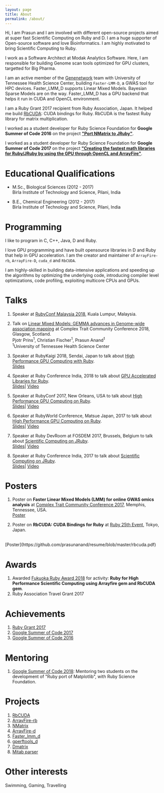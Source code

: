 ```yaml
---
layout: page
title: About
permalink: /about/
---
```


Hi, I am Prasun and I am involved with different open-source projects aimed at super fast Scientific Computing on Ruby and D. I am a huge supporter of Open-source software and love Bioinformatics. I am highly motivated to bring Scientific Computing to Ruby.

I work as a Software Architect at Modak Analytics Software. Here, I am responsible for building Genome scan tools optimized for GPU clusters, targetted for Big Pharma.

I am an active member of the [Genenetwork](https://github.com/GENENETWORK) team with University of Tennessee Health Science Center, building
`Faster-LMM-D`, a GWAS tool for HPC devices. Faster_LMM_D supports Linear Mixed Models. Bayesian Sparse Models are on the way. Faster_LMM_D has
a GPU backend that helps it run in CUDA and OpenCL environment.

I am a Ruby Grant 2017 recipient from Ruby Association, Japan. It helped me build [RbCUDA](https://github.com/prasunanand/rbcuda): CUDA bindings for Ruby. RbCUDA is the fastest Ruby library for matrix multiplication.

I worked as a student developer for Ruby Science Foundation for
**Google Summer of Code 2016** on the project **["Port NMatrix to JRuby"](https://summerofcode.withgoogle.com/archive/2016/projects/4640058522992640/)**.

I worked as a student developer for Ruby Science Foundation for
**Google Summer of Code 2017** on the project **["Creating the fastest math libraries
for Ruby/JRuby by using the GPU through OpenCL and ArrayFire"](https://summerofcode.withgoogle.com/archive/2017/projects/5200694831218688/)**.

# Educational Qualifications

* M.Sc., Biological Sciences (2012 - 2017) <br>
 Birla Institute of Technology and Science, Pilani, India

* B.E., Chemical Engineering (2012 - 2017) <br>
 Birla Institute of Technology and Science, Pilani, India

# Programming

I like to program in C, C++, Java, D and Ruby.

I love GPU programming and have built opensource libraries in D and Ruby that help in GPU acceleration. I am
the creator and maintainer of `ArrayFire-rb`, `ArrayFire-D`, `cuda_d` and `RbCUDA`.

I am highly-skilled in building data-intensive applications and speeding up the algorithms by optimizing the underlying code, introducing
compiler level optimizations, code profiling, exploiting multicore CPUs and GPUs.

# Talks

1. Speaker at [RubyConf Malaysia 2018](http://rubyconf.my/#speakers), Kuala Lumpur, Malaysia.

2. Talk on [Linear Mixed Models: GEMMA advances in Genome-wide association mapping](http://www.complextrait.org/ctc2018/abstracts.html) at Complex Trait Community Conference 2018, Glasgow, Scotland.<br>
Pjotr Prins<sup>1</sup>, Christian Fischer<sup>1</sup>, Prasun Anand<sup>1</sup><br>
<sup>1</sup>University of Tennessee Health Science Center

2. Speaker at RubyKaigi 2018, Sendai, Japan to talk about [High Performance GPU Computing with Ruby](http://rubykaigi.org/2018/presentations/prasun_anand.html#jun02). <br>
[Slides](https://www.slideshare.net/PrasunAnand2/high-performance-gpu-computing-with-ruby-rubykaigi-2018)

3. Speaker at Ruby Conference India, 2018 to talk about [GPU Accelerated Libraries for Ruby](http://rubyconfindia.org/program/#prasun). <br>
[Slides](https://www.slideshare.net/PrasunAnand2/rubyconfindia2018-gpu-accelerated-libraries-for-ruby)| [Video](https://www.youtube.com/watch?v=Um8DhAk7DOo)

4. Speaker at RubyConf 2017, New Orleans, USA to talk about [High Performance GPU Computing on Ruby](http://rubyconf.org/program#session-234). <br>
[Slides](https://www.slideshare.net/PrasunAnand2/high-performance-gpu-computing-with-ruby-rubyconf-2017)| [Video](http://confreaks.tv/videos/rubyconf2017-high-performance-gpu-computing-with-ruby)

5. Speaker at RubyWorld Conference, Matsue Japan, 2017 to talk about [High Performance GPU Computing on Ruby](http://2017.rubyworld-conf.org/en/program/). <br>
[Slides](https://www.slideshare.net/PrasunAnand2/high-performance-gpu-computing-with-ruby)| [Video](https://youtu.be/_NeFdIhzz1o?t=9159)

6. Speaker at Ruby DevRoom at FOSDEM 2017, Brussels, Belgium to talk about [Scientific Computing on JRuby](https://fosdem.org/2017/schedule/event/ruby_scientific_computing_on_jruby/).<br>
[Slides](https://www.slideshare.net/PrasunAnand2/fosdem2017-scientific-computing-on-jruby)| [Video](https://video.fosdem.org/2017/K.4.201/ruby_scientific_computing_on_jruby.mp4)

7. Speaker at Ruby Conference India, 2017 to talk about [Scientific Computing on JRuby](http://rubyconfindia.org/program/#prasun-anand). <br>
[Slides](https://www.slideshare.net/PrasunAnand2/scientific-computing-on-jruby)| [Video](https://www.youtube.com/watch?v=mZEZ13nr-LQ)


# Posters

1. Poster on **Faster Linear Mixed Models (LMM) for online GWAS omics analysis​** at [Complex Trait Community Conference 2017](http://complextrait.org/ctc2017/), Memphis, Tennessee,
USA.<br>
[Poster](https://github.com/prasunanand/resume/blob/master/CTC_2017_Poster_Faster_LMM_D.pdf)

2. Poster on **RbCUDA: CUDA Bindings for Ruby** at [Ruby 25th Event](http://25.ruby.or.jp/), Tokyo, Japan.
<br>
[Poster](https://github.com/prasunanand/resume/blob/master/rbcuda.pdf)


# Awards
1. Awarded [Fukuoka Ruby Award 2018](https://www.ruby-lang.org/en/news/2017/12/27/fukuoka-ruby-award-2018/) for activity: **Ruby for High Performance Scientific Computing using Arrayfire gem and RbCUDA gem**.
2. Ruby Association Travel Grant 2017

# Achievements
1. [Ruby Grant 2017](http://www.ruby.or.jp/en/news/20171206)
2. [Google Summer of Code 2017](https://summerofcode.withgoogle.com/archive/2017/projects/5200694831218688/)
3. [Google Summer of Code 2016](https://summerofcode.withgoogle.com/archive/2016/projects/4640058522992640/)

# Mentoring

1. [Google Summer of Code 2018](https://summerofcode.withgoogle.com/organizations/6467792971235328/): Mentoring two students on the development of "Ruby port of Matplotlib", with Ruby Science Foundation.

# Projects

1. [RbCUDA](https://github.com/prasunanand/rbcuda)
2. [ArrayFire-rb](https://github.com/arrayfire/arrayfire-rb)
3. [NMatrix](https://github.com/sciruby/nmatrix)
4. [ArrayFire-d](https://github.com/arrayfire/arrayfire-d)
5. [Faster_lmm_d](https://github.com/prasunanand/faster_lmm_d)
6. [gperftools_d](https://github.com/prasunanand/gperftools_d)
7. [Dmatrix](https://github.com/prasunanand/dmatrix)
8. [Mitab parser](https://github.com/prasunanand/mitab/tree/lazyparse_pcows)

# Other interests

Swimming, Gaming, Travelling
